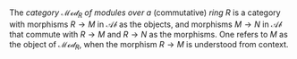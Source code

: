 The *category* $\mathcal{Mod}_{R}$ *of modules over a* (commutative) *ring* $R$ is a category with morphisms $R \to M$ in $\mathcal{Ab}$ as the objects, and morphisms $M \to N$ in $\mathcal{Ab}$ that commute with $R \to M$ and $R \to N$ as the morphisms. One refers to $M$ as the object of $\mathcal{Mod}_{R}$, when the morphism $R \to M$ is understood from context.
